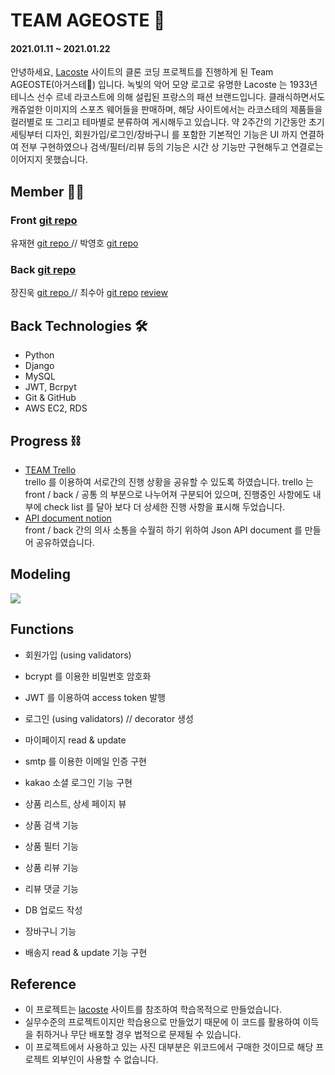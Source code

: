 # TEAM AGEOSTE 🐊
#### 2021.01.11 ~ 2021.01.22
안녕하세요, [Lacoste](https://www.lacoste.com/kr/) 사이트의 클론 코딩 프로젝트를 진행하게 된 Team AGEOSTE(아거스테🐊) 입니다. 녹빛의 악어 모양 로고로 유명한 Lacoste 는 1933년 테니스 선수 르네 라코스트에 의해 설립된 프랑스의 패션 브랜드입니다. 클래식하면서도 캐쥬얼한 이미지의 스포츠 웨어들을 판매하며, 해당 사이트에서는 라코스테의 제품들을 컬러별로 또 그리고 테마별로 분류하여 게시해두고 있습니다. 약 2주간의 기간동안 초기 세팅부터 디자인, 회원가입/로그인/장바구니 를 포함한 기본적인 기능은 UI 까지 연결하여 전부 구현하였으나 검색/필터/리뷰 등의 기능은 시간 상 기능만 구현해두고 연결로는 이어지지 못했습니다.  
## Member 🕺🏻 <br>
### Front <a href="https://github.com/wecode-bootcamp-korea/AGEOSTE-frontend"> git repo </a> <br>
유재현 <a href="https://github.com/JaehyunYoo"> git repo </a> // 박영호 <a href="https://github.com/youngho052"> git repo </a> <br>
### Back <a href="https://github.com/wecode-bootcamp-korea/AGEOSTE-backend"> git repo</a> <br>
장진욱 <a href="https://github.com/jinukix"> git repo </a> // 최수아 <a href="https://github.com/sue517"> git repo</a> <a href="https://velog.io/@sue517/1%EC%B0%A8-%ED%94%84%EB%A1%9C%EC%A0%9D%ED%8A%B8-%ED%9B%84%EA%B8%B0"> review </a> <br>

## Back Technologies 🛠
- Python
- Django
- MySQL
- JWT, Bcrpyt
- Git & GitHub
- AWS EC2, RDS

## Progress ⛓
- <a href="https://trello.com/b/IIL6vdmM/%F0%9D%92%9C%F0%9D%91%94%F0%9D%91%92%F0%9D%91%9C%F0%9D%93%88%F0%9D%93%89%F0%9D%91%92"> TEAM Trello </a> <br>
trello 를 이용하여 서로간의 진행 상황을 공유할 수 있도록 하였습니다. trello 는 front / back / 공통 의 부분으로 나누어져 구분되어 있으며, 진행중인 사항에도 내부에 check list 를 달아 보다 더 상세한 진행 사항을 표시해 두었습니다.
- <a href="https://www.notion.so/team-AGEOSTE-Json-b6664ee5935746b3a61e8a4a6e68c592"> API document notion </a> <br>
front / back 간의 의사 소통을 수월히 하기 위하여 Json API document 를 만들어 공유하였습니다. 

## Modeling
<img src="https://media.vlpt.us/images/sue517/post/8ac3296a-f516-48cf-9203-2cf9c2b4d77b/%E1%84%89%E1%85%B3%E1%84%8F%E1%85%B3%E1%84%85%E1%85%B5%E1%86%AB%E1%84%89%E1%85%A3%E1%86%BA%202021-01-12%20%E1%84%8B%E1%85%A9%E1%84%92%E1%85%AE%207.24.11.png">

## Functions
- 회원가입 (using validators)
- bcrypt 를 이용한 비밀번호 암호화
- JWT 를 이용하여 access token 발행
- 로그인 (using validators) // decorator 생성
- 마이페이지 read & update
- smtp 를 이용한 이메일 인증 구현
- kakao 소셜 로그인 기능 구현

- 상품 리스트, 상세 페이지 뷰
- 상품 검색 기능
- 상품 필터 기능
- 상품 리뷰 기능
- 리뷰 댓글 기능
- DB 업로드 작성 

- 장바구니 기능
- 배송지 read & update 기능 구현

## Reference 

- 이 프로젝트는 [lacoste](https://www.lacoste.com/kr/) 사이트를 참조하여 학습목적으로 만들었습니다.
- 실무수준의 프로젝트이지만 학습용으로 만들었기 때문에 이 코드를 활용하여 이득을 취하거나 무단 배포할 경우 법적으로 문제될 수 있습니다.
- 이 프로젝트에서 사용하고 있는 사진 대부분은 위코드에서 구매한 것이므로 해당 프로젝트 외부인이 사용할 수 없습니다.
